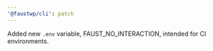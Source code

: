```yaml
---
'@faustwp/cli': patch
---
```


Added new `.env` variable, FAUST_NO_INTERACTION, intended for CI environments.
